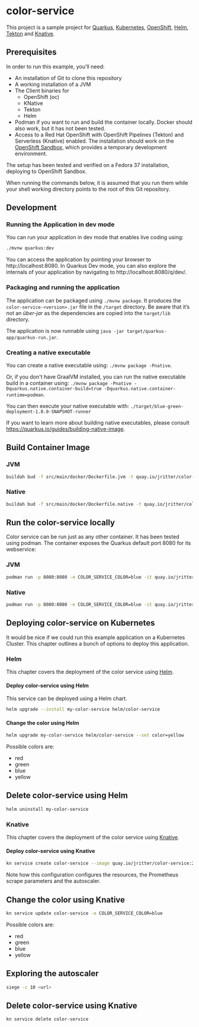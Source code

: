 # color-service

This project is a sample project for [Quarkus](https://quarkus.io/), [Kubernetes](https://kubernetes.io/), [OpenShift](https://www.openshift.com/), [Helm](https://helm.sh), [Tekton](https://tekton.dev/) and [Knative](https://knative.dev/).

## Prerequisites

In order to run this example, you'll need:

* An installation of Git to clone this repository
* A working installation of a JVM
* The Client binaries for
  * OpenShift (oc)
  * KNative
  * Tekton
  * Helm
* Podman if you want to run and build the container locally. Docker should also work, but it has not been tested.
* Access to a Red Hat OpenShift with OpenShift Pipelines (Tekton) and Serverless (Knative) enabled. The installation should work on the [OpenShift Sandbox](https://developers.redhat.com/developer-sandbox), which provides a temporary development environment.

The setup has been tested and verified on a Fedora 37 installation, deploying to OpenShift Sandbox.

When running the commands below, it is assumed that you run them while your shell working directory points to the root of this Git repository.

## Development

### Running the Application in dev mode

You can run your application in dev mode that enables live coding using:

```bash
./mvnw quarkus:dev
```

You can access the application by pointing your browser to http://localhost:8080. In Quarkus Dev mode, you can also explore the internals of your application by navigating to http://localhost:8080/q/dev/.

### Packaging and running the application

The application can be packaged using `./mvnw package`.
It produces the `color-service-<version>.jar` file in the `/target` directory.
Be aware that it’s not an _über-jar_ as the dependencies are copied into the `target/lib` directory.

The application is now runnable using `java -jar target/quarkus-app/quarkus-run.jar`.

### Creating a native executable

You can create a native executable using: `./mvnw package -Pnative`.

Or, if you don't have GraalVM installed, you can run the native executable build in a container using: `./mvnw package -Pnative -Dquarkus.native.container-build=true -Dquarkus.native.container-runtime=podman`.

You can then execute your native executable with: `./target/blue-green-deployment-1.0.0-SNAPSHOT-runner`

If you want to learn more about building native executables, please consult https://quarkus.io/guides/building-native-image.

## Build Container Image

### JVM

```bash
buildah bud -f src/main/docker/Dockerfile.jvm -t quay.io/jritter/color-service:latest
```

### Native

```bash
buildah bud -f src/main/docker/Dockerfile.native -t quay.io/jritter/color-service:latest-native
```

## Run the color-service locally

Color service can be run just as any other container. It has been tested using podman. The container exposes the Quarkus default port 8080 for its webservice:

### JVM

```bash
podman run -p 8080:8080 -e COLOR_SERVICE_COLOR=blue -it quay.io/jritter/color-service:latest
```

### Native

```bash
podman run -p 8080:8080 -e COLOR_SERVICE_COLOR=blue -it quay.io/jritter/color-service:latest-native
```

## Deploying color-service on Kubernetes

It would be nice if we could run this example application on a Kubernetes Cluster. This chapter outlines a bunch of options to deploy this application.

### Helm

This chapter covers the deployment of the color service using [Helm](https://helm.sh).

#### Deploy color-service using Helm

This service can be deployed using a Helm chart.

```bash
helm upgrade --install my-color-service helm/color-service
```

#### Change the color using Helm

```bash
helm upgrade my-color-service helm/color-service --set color=yellow
```

Possible colors are:

* red
* green
* blue
* yellow

## Delete color-service using Helm

```bash
helm uninstall my-color-service
```

### Knative

This chapter covers the deployment of the color service using [Knative](https://knative.dev).

#### Deploy color-service using Knative

```bash
kn service create color-service --image quay.io/jritter/color-service:2.3.0 --request cpu=100m,memory=256Mi --limit cpu=200m,memory=512Mi -l app.openshift.io/runtime=quarkus -a app.openshift.io/vcs-ref=refs/heads/develop -a app.openshift.io/vcs-uri=https://github.com/jritter/color-service -a prometheus.io/scrape=true -a prometheus.io/path=/q/metrics -a prometheus.io/port=8080 -a autoscaling.knative.dev/target=20 -a autoscaling.knative.dev/metric=rps
```

Note how this configuration configures the resources, the Prometheus scrape parameters and the autoscaler.

## Change the color using Knative

```bash
kn service update color-service -e COLOR_SERVICE_COLOR=blue
```

Possible colors are:

* red
* green
* blue
* yellow

## Exploring the autoscaler

```bash
siege -c 10 <url>
```

## Delete color-service using Knative

```bash
kn service delete color-service
```
